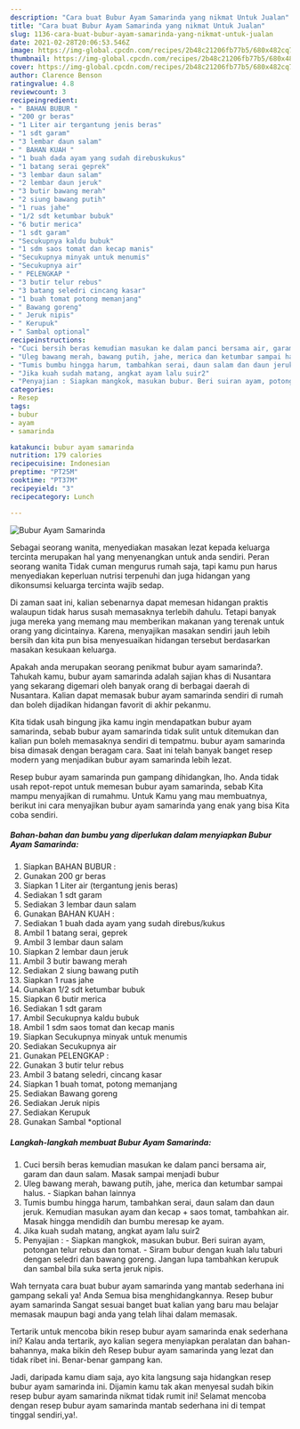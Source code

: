 ```yaml
---
description: "Cara buat Bubur Ayam Samarinda yang nikmat Untuk Jualan"
title: "Cara buat Bubur Ayam Samarinda yang nikmat Untuk Jualan"
slug: 1136-cara-buat-bubur-ayam-samarinda-yang-nikmat-untuk-jualan
date: 2021-02-28T20:06:53.546Z
image: https://img-global.cpcdn.com/recipes/2b48c21206fb77b5/680x482cq70/bubur-ayam-samarinda-foto-resep-utama.jpg
thumbnail: https://img-global.cpcdn.com/recipes/2b48c21206fb77b5/680x482cq70/bubur-ayam-samarinda-foto-resep-utama.jpg
cover: https://img-global.cpcdn.com/recipes/2b48c21206fb77b5/680x482cq70/bubur-ayam-samarinda-foto-resep-utama.jpg
author: Clarence Benson
ratingvalue: 4.8
reviewcount: 3
recipeingredient:
- " BAHAN BUBUR "
- "200 gr beras"
- "1 Liter air tergantung jenis beras"
- "1 sdt garam"
- "3 lembar daun salam"
- " BAHAN KUAH "
- "1 buah dada ayam yang sudah direbuskukus"
- "1 batang serai geprek"
- "3 lembar daun salam"
- "2 lembar daun jeruk"
- "3 butir bawang merah"
- "2 siung bawang putih"
- "1 ruas jahe"
- "1/2 sdt ketumbar bubuk"
- "6 butir merica"
- "1 sdt garam"
- "Secukupnya kaldu bubuk"
- "1 sdm saos tomat dan kecap manis"
- "Secukupnya minyak untuk menumis"
- "Secukupnya air"
- " PELENGKAP "
- "3 butir telur rebus"
- "3 batang seledri cincang kasar"
- "1 buah tomat potong memanjang"
- " Bawang goreng"
- " Jeruk nipis"
- " Kerupuk"
- " Sambal optional"
recipeinstructions:
- "Cuci bersih beras kemudian masukan ke dalam panci bersama air, garam dan daun salam. Masak sampai menjadi bubur"
- "Uleg bawang merah, bawang putih, jahe, merica dan ketumbar sampai halus. Siapkan bahan lainnya"
- "Tumis bumbu hingga harum, tambahkan serai, daun salam dan daun jeruk. Kemudian masukan ayam dan kecap + saos tomat, tambahkan air. Masak hingga mendidih dan bumbu meresap ke ayam."
- "Jika kuah sudah matang, angkat ayam lalu suir2"
- "Penyajian : Siapkan mangkok, masukan bubur. Beri suiran ayam, potongan telur rebus dan tomat. Siram bubur dengan kuah lalu taburi dengan seledri dan bawang goreng. Jangan lupa tambahkan kerupuk dan sambal bila suka serta jeruk nipis."
categories:
- Resep
tags:
- bubur
- ayam
- samarinda

katakunci: bubur ayam samarinda 
nutrition: 179 calories
recipecuisine: Indonesian
preptime: "PT25M"
cooktime: "PT37M"
recipeyield: "3"
recipecategory: Lunch

---
```



![Bubur Ayam Samarinda](https://img-global.cpcdn.com/recipes/2b48c21206fb77b5/680x482cq70/bubur-ayam-samarinda-foto-resep-utama.jpg)

Sebagai seorang wanita, menyediakan masakan lezat kepada keluarga tercinta merupakan hal yang menyenangkan untuk anda sendiri. Peran seorang  wanita Tidak cuman mengurus rumah saja, tapi kamu pun harus menyediakan keperluan nutrisi terpenuhi dan juga hidangan yang dikonsumsi keluarga tercinta wajib sedap.

Di zaman  saat ini, kalian sebenarnya dapat memesan hidangan praktis walaupun tidak harus susah memasaknya terlebih dahulu. Tetapi banyak juga mereka yang memang mau memberikan makanan yang terenak untuk orang yang dicintainya. Karena, menyajikan masakan sendiri jauh lebih bersih dan kita pun bisa menyesuaikan hidangan tersebut berdasarkan masakan kesukaan keluarga. 



Apakah anda merupakan seorang penikmat bubur ayam samarinda?. Tahukah kamu, bubur ayam samarinda adalah sajian khas di Nusantara yang sekarang digemari oleh banyak orang di berbagai daerah di Nusantara. Kalian dapat memasak bubur ayam samarinda sendiri di rumah dan boleh dijadikan hidangan favorit di akhir pekanmu.

Kita tidak usah bingung jika kamu ingin mendapatkan bubur ayam samarinda, sebab bubur ayam samarinda tidak sulit untuk ditemukan dan kalian pun boleh memasaknya sendiri di tempatmu. bubur ayam samarinda bisa dimasak dengan beragam cara. Saat ini telah banyak banget resep modern yang menjadikan bubur ayam samarinda lebih lezat.

Resep bubur ayam samarinda pun gampang dihidangkan, lho. Anda tidak usah repot-repot untuk memesan bubur ayam samarinda, sebab Kita mampu menyajikan di rumahmu. Untuk Kamu yang mau membuatnya, berikut ini cara menyajikan bubur ayam samarinda yang enak yang bisa Kita coba sendiri.

<!--inarticleads1-->

##### Bahan-bahan dan bumbu yang diperlukan dalam menyiapkan Bubur Ayam Samarinda:

1. Siapkan  BAHAN BUBUR :
1. Gunakan 200 gr beras
1. Siapkan 1 Liter air (tergantung jenis beras)
1. Sediakan 1 sdt garam
1. Sediakan 3 lembar daun salam
1. Gunakan  BAHAN KUAH :
1. Sediakan 1 buah dada ayam yang sudah direbus/kukus
1. Ambil 1 batang serai, geprek
1. Ambil 3 lembar daun salam
1. Siapkan 2 lembar daun jeruk
1. Ambil 3 butir bawang merah
1. Sediakan 2 siung bawang putih
1. Siapkan 1 ruas jahe
1. Gunakan 1/2 sdt ketumbar bubuk
1. Siapkan 6 butir merica
1. Sediakan 1 sdt garam
1. Ambil Secukupnya kaldu bubuk
1. Ambil 1 sdm saos tomat dan kecap manis
1. Siapkan Secukupnya minyak untuk menumis
1. Sediakan Secukupnya air
1. Gunakan  PELENGKAP :
1. Gunakan 3 butir telur rebus
1. Ambil 3 batang seledri, cincang kasar
1. Siapkan 1 buah tomat, potong memanjang
1. Sediakan  Bawang goreng
1. Sediakan  Jeruk nipis
1. Sediakan  Kerupuk
1. Gunakan  Sambal *optional




<!--inarticleads2-->

##### Langkah-langkah membuat Bubur Ayam Samarinda:

1. Cuci bersih beras kemudian masukan ke dalam panci bersama air, garam dan daun salam. Masak sampai menjadi bubur
1. Uleg bawang merah, bawang putih, jahe, merica dan ketumbar sampai halus. - Siapkan bahan lainnya
1. Tumis bumbu hingga harum, tambahkan serai, daun salam dan daun jeruk. Kemudian masukan ayam dan kecap + saos tomat, tambahkan air. Masak hingga mendidih dan bumbu meresap ke ayam.
1. Jika kuah sudah matang, angkat ayam lalu suir2
1. Penyajian : - Siapkan mangkok, masukan bubur. Beri suiran ayam, potongan telur rebus dan tomat. - Siram bubur dengan kuah lalu taburi dengan seledri dan bawang goreng. Jangan lupa tambahkan kerupuk dan sambal bila suka serta jeruk nipis.




Wah ternyata cara buat bubur ayam samarinda yang mantab sederhana ini gampang sekali ya! Anda Semua bisa menghidangkannya. Resep bubur ayam samarinda Sangat sesuai banget buat kalian yang baru mau belajar memasak maupun bagi anda yang telah lihai dalam memasak.

Tertarik untuk mencoba bikin resep bubur ayam samarinda enak sederhana ini? Kalau anda tertarik, ayo kalian segera menyiapkan peralatan dan bahan-bahannya, maka bikin deh Resep bubur ayam samarinda yang lezat dan tidak ribet ini. Benar-benar gampang kan. 

Jadi, daripada kamu diam saja, ayo kita langsung saja hidangkan resep bubur ayam samarinda ini. Dijamin kamu tak akan menyesal sudah bikin resep bubur ayam samarinda nikmat tidak rumit ini! Selamat mencoba dengan resep bubur ayam samarinda mantab sederhana ini di tempat tinggal sendiri,ya!.

